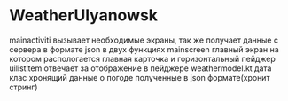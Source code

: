 # WeatherUlyanowsk
mainactiviti вызывает необходимые экраны, так же получает данные с сервера в формате json в двух функциях 
mainscreen главный экран на котором распологается главная карточка и горизонтальный пейджер 
uilistitem отвечает за отображение в пейджере 
weathermodel.kt дата клас хронящий данные о погоде полученные в json формате(хронит стринг)
